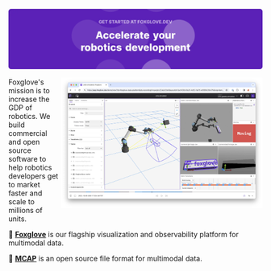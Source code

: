 [![Accelerate your robotics development](/profile/header.webp)](https://foxglove.dev)

[<img align="right" width="400" src="/profile/screenshot.webp">](https://foxglove.dev)

Foxglove's mission is to increase the GDP of robotics. We build commercial and open source software to help robotics developers get to market faster and scale to millions of units.

🔎 [**Foxglove**](https://foxglove.dev) is our flagship visualization and observability platform for multimodal data.

🧢 [**MCAP**](https://mcap.dev) is an open source file format for multimodal data.
